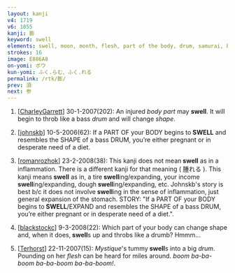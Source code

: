 ```yaml
---
layout: kanji
v4: 1719
v6: 1855
kanji: 膨
keyword: swell
elements: swell, moon, month, flesh, part of the body, drum, samurai, beans, table, one, mouth, shape
strokes: 16
image: E886A8
on-yomi: ボウ
kun-yomi: ふく.らむ、ふく.れる
permalink: /rtk/膨/
prev: 須
next: 参
---
```


1) [<a href="http://kanji.koohii.com/profile/CharleyGarrett">CharleyGarrett</a>] 30-1-2007(202): An injured <em>body part</em> may <strong>swell</strong>. It will begin to throb like a bass <em>drum</em> and will change <em>shape</em>.

2) [<a href="http://kanji.koohii.com/profile/johnskb">johnskb</a>] 10-5-2006(62): If a PART OF your BODY begins to<strong> SWELL</strong> and resembles the SHAPE of a bass DRUM, you’re either pregnant or in desperate need of a diet.

3) [<a href="http://kanji.koohii.com/profile/romanrozhok">romanrozhok</a>] 23-2-2008(38): This kanji does not mean<strong> swell</strong> as in a inflammation. There is a different kanji for that meaning ( 腫れる ). This kanji means<strong> swell</strong> as in, a tire<strong> swell</strong>ing/expanding, your income<strong> swell</strong>ing/expanding, dough<strong> swell</strong>ing/expanding, etc. Johnskb&#039;s story is best b/c it does not involve<strong> swell</strong>ing in the sense of inflammation, just general expansion of the stomach. STORY: &quot;If a PART OF your BODY begins to<strong> SWELL</strong>/EXPAND and resembles the SHAPE of a bass DRUM, you’re either pregnant or in desperate need of a diet.&quot;.

4) [<a href="http://kanji.koohii.com/profile/blackstockc">blackstockc</a>] 9-3-2008(22): Which part of your body can change shape and, when it does,<strong> swell</strong>s up and throbs like a drumb? Hmmm...

5) [<a href="http://kanji.koohii.com/profile/Terhorst">Terhorst</a>] 22-11-2007(15): <em>Mystique</em>&#039;s tummy<strong> swell</strong>s into a big <em>drum</em>. Pounding on her <em>flesh</em> can be heard for miles around. *<em>boom ba-ba-boom ba-ba-boom ba-ba-boom!</em>*.

